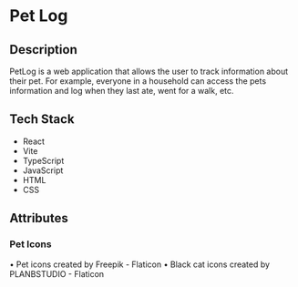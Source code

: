 # Pet Log

## Description
PetLog is a web application that allows the user to track information about their pet. For example, everyone in a household can access the pets information and log when they last ate, went for a walk, etc.

## Tech Stack
- React
- Vite
- TypeScript
- JavaScript
- HTML
- CSS

## Attributes
### Pet Icons
•	Pet icons created by Freepik - Flaticon
•	Black cat icons created by PLANBSTUDIO - Flaticon
